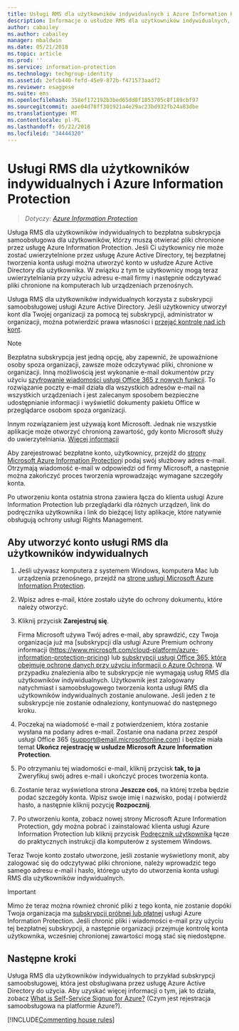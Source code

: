 ```yaml
---
title: Usługi RMS dla użytkowników indywidualnych i Azure Information Protection
description: Informacje o usłudze RMS dla użytkowników indywidualnych, bezpłatna subskrypcja samoobsługowa dla użytkowników, którzy otrzymali chronione pliki, ale nie można uwierzytelnić tych użytkowników, ponieważ dział IT nie będzie zarządzała kontem je na platformie Azure.
author: cabailey
ms.author: cabailey
manager: mbaldwin
ms.date: 05/21/2018
ms.topic: article
ms.prod: ''
ms.service: information-protection
ms.technology: techgroup-identity
ms.assetid: 2efcb440-fefd-45e9-872b-f471573aadf2
ms.reviewer: esaggese
ms.suite: ems
ms.openlocfilehash: 358ef172192b3bed65dd8f1853705c8f189cbf97
ms.sourcegitcommit: aae04d78ff301921a4e29ac23bd932fb24a83dbe
ms.translationtype: MT
ms.contentlocale: pl-PL
ms.lasthandoff: 05/22/2018
ms.locfileid: "34444320"
---
```

# <a name="rms-for-individuals-and-azure-information-protection"></a>Usługi RMS dla użytkowników indywidualnych i Azure Information Protection

>*Dotyczy: [Azure Information Protection](https://azure.microsoft.com/pricing/details/information-protection)*

Usługa RMS dla użytkowników indywidualnych to bezpłatna subskrypcja samoobsługowa dla użytkowników, którzy muszą otwierać pliki chronione przez usługę Azure Information Protection. Jeśli Ci użytkownicy nie może zostać uwierzytelnione przez usługę Azure Active Directory, tej bezpłatnej tworzenia konta usługi można utworzyć konto w usłudze Azure Active Directory dla użytkownika. W związku z tym te użytkownicy mogą teraz uwierzytelniania przy użyciu adresu e-mail firmy i następnie odczytywać pliki chronione na komputerach lub urządzeniach przenośnych.

Usługa RMS dla użytkowników indywidualnych korzysta z subskrypcji samoobsługowej usługi Azure Active Directory. Jeśli użytkownicy utworzył kont dla Twojej organizacji za pomocą tej subskrypcji, administrator w organizacji, można potwierdzić prawa własności i [przejąć kontrolę nad ich kont](/active-directory/domains-admin-takeover#external-admin-takeover). 


> [!NOTE]
> Bezpłatna subskrypcja jest jedną opcję, aby zapewnić, że upoważnione osoby spoza organizacji, zawsze może odczytywać pliki, chronione w organizacji. Inną możliwością jest wykonanie e-mail dokumentów przy użyciu [szyfrowanie wiadomości usługi Office 365 z nowych funkcji](https://support.office.com/article/7ff0c040-b25c-4378-9904-b1b50210d00e). To rozwiązanie poczty e-mail działa dla wszystkich adresów e-mail na wszystkich urządzeniach i jest zalecanym sposobem bezpieczne udostępnianie informacji i wyświetlić dokumenty pakietu Office w przeglądarce osobom spoza organizacji.
> 
> Innym rozwiązaniem jest używają kont Microsoft. Jednak nie wszystkie aplikacje może otworzyć chronioną zawartość, gdy konto Microsoft służy do uwierzytelniania. [Więcej informacji](../get-started/secure-collaboration-documents.md#supported-scenarios-for-opening-protected-documents) 

Aby zarejestrować bezpłatne konto, użytkownicy, przejdź do [strony Microsoft Azure Information Protection](https://aka.ms/rms-signup)i podaj swój służbowy adres e-mail. Otrzymają wiadomość e-mail w odpowiedzi od firmy Microsoft, a następnie można zakończyć proces tworzenia wprowadzając wymagane szczegóły konta. 

Po utworzeniu konta ostatnia strona zawiera łącza do klienta usługi Azure Information Protection lub przeglądarki dla różnych urządzeń, link do podręcznika użytkownika i link do bieżącej listy aplikacje, które natywnie obsługują ochrony usługi Rights Management. 

## <a name="to-sign-up-for-rms-for-individuals"></a>Aby utworzyć konto usługi RMS dla użytkowników indywidualnych

1. Jeśli używasz komputera z systemem Windows, komputera Mac lub urządzenia przenośnego, przejdź na [stronę usługi Microsoft Azure Information Protection](https://aka.ms/rms-signup).

2. Wpisz adres e-mail, które zostało użyte do ochrony dokumentu, które należy otworzyć.

3. Kliknij przycisk **Zarejestruj się**.

    Firma Microsoft używa Twój adres e-mail, aby sprawdzić, czy Twoja organizacja już ma [subskrypcji dla usługi Azure Premium ochrony informacji (https://www.microsoft.com/cloud-platform/azure-information-protection-pricing) lub [subskrypcji usługi Office 365, która obejmuje ochronę danych przy użyciu informacji o Azure Ochrona](http://download.microsoft.com/download/E/C/F/ECF42E71-4EC0-48FF-AA00-577AC14D5B5C/Azure_Information_Protection_licensing_datasheet_EN-US.pdf). W przypadku znalezienia albo te subskrypcje nie wymagają usług RMS dla użytkowników indywidualnych. Użytkownik jest zalogowany natychmiast i samoobsługowego tworzenia konta usługi RMS dla użytkowników indywidualnych zostanie anulowane. Jeśli jeden z te subskrypcje nie zostanie odnaleziony, kontynuować do następnego kroku.

4. Poczekaj na wiadomość e-mail z potwierdzeniem, która zostanie wysłana na podany adres e-mail. Zostanie ona nadana przez zespół usługi Office 365 (support@email.microsoftonline.com) i będzie miała temat **Ukończ rejestrację w usłudze Microsoft Azure Information Protection**.

5. Po otrzymaniu tej wiadomości e-mail, kliknij przycisk **tak, to ja** Zweryfikuj swój adres e-mail i ukończyć proces tworzenia konta.

6. Zostanie teraz wyświetlona strona **Jeszcze coś**, na której trzeba będzie podać szczegóły konta. Wpisz swoje imię i nazwisko, podaj i potwierdź hasło, a następnie kliknij pozycję **Rozpocznij**.

7. Po utworzeniu konta, zobacz nowej strony Microsoft Azure Information Protection, gdy można pobrać i zainstalować klienta usługi Azure Information Protection lub kliknij przycisk [Podręcznik użytkownika](../rms-client/client-user-guide.md) łącze do praktycznych instrukcji dla komputerów z systemem Windows.

Teraz Twoje konto zostało utworzone, jeśli zostanie wyświetlony monit, aby zalogować się do odczytywać pliki chronione, należy wprowadzić tego samego adresu e-mail i hasło, którego użyto do utworzenia konta usługi RMS dla użytkowników indywidualnych.

> [!IMPORTANT]
> Mimo że teraz można również chronić pliki z tego konta, nie zostanie dopóki Twoja organizacja ma [subskrypcji próbnej lub płatnej](https://azure.microsoft.com/pricing/details/information-protection/) usługi Azure Information Protection. Jeśli chronić pliki i wiadomości e-mail przy użyciu tej bezpłatnej subskrypcji, a następnie organizacji przejmuje kontrolę konta użytkownika, wcześniej chronionej zawartości mogą stać się niedostępne.


## <a name="next-steps"></a>Następne kroki
Usługa RMS dla użytkowników indywidualnych to przykład subskrypcji samoobsługowej, która jest obsługiwana przez usługę Azure Active Directory do użycia. Aby uzyskać więcej informacji o tym, jak to działa, zobacz [What is Self-Service Signup for Azure?](/active-directory/active-directory-self-service-signup) (Czym jest rejestracja samoobsługowa na platformie Azure?).

[!INCLUDE[Commenting house rules](../includes/houserules.md)]
